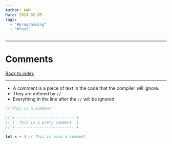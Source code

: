 ```yaml
---
Author: AAM
Date: 2024-02-05
tags:
  - "#programming"
  - "#rust"
---
```

---
# Comments

[Back to index](../RUST.md)

---

- A comment is a piece of text in the code that the compiler will ignore.
- They are defined by `//`.
- Everything in the line after the `//` will be ignored

```Rust
// This is a comment

// + ------------------------- +
// |  This is a prety comment  |
// + ------------------------- +

let x = 4 // This is also a comment
```